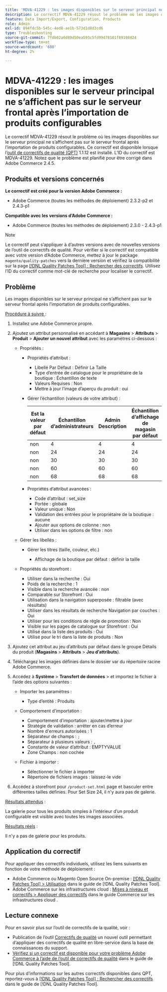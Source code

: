 ```yaml
---
title: 'MDVA-41229 : les images disponibles sur le serveur principal ne s’affichent pas sur le serveur frontal après l’importation de produits configurables'
description: Le correctif MDVA-41229 résout le problème où les images disponibles sur le serveur principal ne s’affichent pas sur le serveur frontal après l’importation de produits configurables. Ce correctif est disponible lorsque l’outil [Outil de correctifs de la qualité (QPT)](https://experienceleague.adobe.com/en/docs/commerce-operations/tools/quality-patches-tool/quality-patches-tool-to-self-serve-quality-patches) 1.1.12 est installé. L’ID du correctif est MDVA-41229. Notez que le problème est planifié pour être corrigé dans Adobe Commerce 2.4.5.
feature: Data Import/Export, Configuration, Products
role: Admin
exl-id: 894fdc5b-545c-4ed8-ae1b-573d1d8d3cd6
type: Troubleshooting
source-git-commit: 7fdb02a6d89d50ea593c5fd99d78101f89198424
workflow-type: tm+mt
source-wordcount: '680'
ht-degree: 2%

---
```


# MDVA-41229 : les images disponibles sur le serveur principal ne s’affichent pas sur le serveur frontal après l’importation de produits configurables

Le correctif MDVA-41229 résout le problème où les images disponibles sur le serveur principal ne s’affichent pas sur le serveur frontal après l’importation de produits configurables. Ce correctif est disponible lorsque l’[outil de correctifs de qualité (QPT)](https://experienceleague.adobe.com/en/docs/commerce-operations/tools/quality-patches-tool/quality-patches-tool-to-self-serve-quality-patches) 1.1.12 est installé. L’ID du correctif est MDVA-41229. Notez que le problème est planifié pour être corrigé dans Adobe Commerce 2.4.5.

## Produits et versions concernés

**Le correctif est créé pour la version Adobe Commerce :**

* Adobe Commerce (toutes les méthodes de déploiement) 2.3.2-p2 et 2.4.3-p1

**Compatible avec les versions d’Adobe Commerce :**

* Adobe Commerce (toutes les méthodes de déploiement) 2.3.0 - 2.4.3-p1

>[!NOTE]
>
>Le correctif peut s’appliquer à d’autres versions avec de nouvelles versions de l’outil de correctifs de qualité. Pour vérifier si le correctif est compatible avec votre version d’Adobe Commerce, mettez à jour le package `magento/quality-patches` vers la dernière version et vérifiez la compatibilité sur la page [[!DNL Quality Patches Tool] : Rechercher des correctifs](https://experienceleague.adobe.com/en/docs/commerce-operations/tools/quality-patches-tool/quality-patches-tool-to-self-serve-quality-patches). Utilisez l’ID du correctif comme mot-clé de recherche pour localiser le correctif.

## Problème

Les images disponibles sur le serveur principal ne s’affichent pas sur le serveur frontal après l’importation de produits configurables.

<u>Procédure à suivre </u> :

1. Installez une Adobe Commerce propre.
1. Ajoutez un attribut personnalisé en accédant à **Magasins** > **Attributs** > **Produit** > **Ajouter un nouvel attribut** avec les paramètres ci-dessous :

   * Propriétés :
      * Propriétés d’attribut :

         * Libellé Par Défaut : Définir La Taille
         * Type d’entrée de catalogue pour le propriétaire de la boutique : Échantillon de texte
         * Valeurs Requises : Non
         * Mettre à jour l’image d’aperçu du produit : oui

      * Gérer l’échantillon (valeurs de votre attribut) :

        | Est la valeur par défaut | Échantillon d’administrateurs | Admin Description | Échantillon d’affichage de magasin par défaut | Description de la vue de magasin par défaut |
        |---|---|---|---|---|
        | non | 4 | 4 | 4 | 4 |
        | non | 24 | 24 | 24 | 24 |
        | non | 30 | 30 | 30 | 30 |
        | non | 60 | 60 | 60 | 60 |
        | non | 68 | 68 | 68 | 68 |

      * Propriétés d’attribut avancées :

         * Code d’attribut : set_size
         * Portée : globale
         * Valeur unique : Non
         * Validation des entrées pour le propriétaire de la boutique : aucune
         * Ajouter aux options de colonne : non
         * Utiliser dans les options de filtre : non

   * Gérer les libellés :

      * Gérer les titres (taille, couleur, etc.)

         * Affichage de la boutique par défaut : définir la taille

   * Propriétés du storefront :

      * Utiliser dans la recherche : Oui
      * Poids de la recherche : 1
      * Visible dans la recherche avancée : non
      * Comparable sur Storefront : Oui
      * Utilisation dans la navigation superposée : filtrable (avec résultats)
      * Utiliser dans les résultats de recherche Navigation par couches : Oui
      * Utiliser pour les conditions de règle de promotion : Non
      * Visible sur les pages de catalogue sur Storefront : Oui
      * Utilisé dans la liste des produits : Oui
      * Utilisé pour le tri dans la liste de produits : Non

1. Ajoutez cet attribut au jeu d’attributs par défaut dans le groupe Détails du produit (**Magasins** > **Attributs** > **Jeu d’attributs**).
1. Téléchargez les images définies dans le dossier var du répertoire racine Adobe Commerce.
1. Accédez à **Système** > **Transfert de données** > et importez le fichier à l’aide des options suivantes :

   * Importer les paramètres :

      * Type d’entité : Produits

   * Comportement d’importation :

      * Comportement d’importation : ajouter/mettre à jour
      * Stratégie de validation : arrêter en cas d’erreur
      * Nombre d&#39;erreurs autorisées : 1
      * Séparateur de champs : `;`
      * Séparateur à plusieurs valeurs : `,`
      * Constante de valeur d’attribut : EMPTYVALUE
      * Zone Champs : non cochée

   * Fichier à importer :

      * Sélectionner le fichier à importer
      * Répertoire de fichiers images : laissez-le vide

1. Accédez à storefront pour `/product-set.html` page et basculer entre différentes tailles définies. Pour Set Size 24, il n&#39;y aura pas de galerie.

<u>Résultats attendus</u> :

La galerie pour tous les produits simples à l’intérieur d’un produit configurable est visible avec toutes les images associées.

<u>Résultats réels</u> :

Il n&#39;y a pas de galerie pour les produits.

## Application du correctif

Pour appliquer des correctifs individuels, utilisez les liens suivants en fonction de votre méthode de déploiement :

* Adobe Commerce ou Magento Open Source On-premise : [[!DNL Quality Patches Tool] > Utilisation](/help/tools/quality-patches-tool/usage.md) dans le guide de [!DNL Quality Patches Tool].
* Adobe Commerce sur les infrastructures cloud : [Mises à niveau et correctifs > Appliquer des correctifs](https://experienceleague.adobe.com/docs/commerce-cloud-service/user-guide/develop/upgrade/apply-patches.html) dans le guide Commerce sur les infrastructures cloud .

## Lecture connexe

Pour en savoir plus sur l’outil de correctifs de la qualité, voir :

* Publication de l’outil [Correctifs de qualité](https://experienceleague.adobe.com/en/docs/commerce-operations/tools/quality-patches-tool/quality-patches-tool-to-self-serve-quality-patches) un nouvel outil permettant d’appliquer des correctifs de qualité en libre-service dans la base de connaissances du support.
* [Vérifiez si un correctif est disponible pour votre problème Adobe Commerce à l’aide de l’outil de correctifs de qualité](/help/tools/quality-patches-tool/patches-available-in-qpt/check-patch-for-magento-issue-with-magento-quality-patches.md) dans le guide de [!DNL Quality Patches Tool].

Pour plus d’informations sur les autres correctifs disponibles dans QPT, reportez-vous à [[!DNL Quality Patches Tool] : Rechercher des correctifs](https://experienceleague.adobe.com/tools/commerce-quality-patches/index.html) dans le guide de [!DNL Quality Patches Tool].
